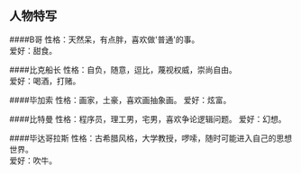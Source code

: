 人物特写
--------------

####B哥
性格：天然呆，有点胖，喜欢做'普通'的事。  
爱好：甜食。

####比克船长
性格：自负，随意，逗比，蔑视权威，崇尚自由。  
爱好：喝酒，打赌。

####毕加索
性格：画家，土豪，喜欢画抽象画。
爱好：炫富。

####比特曼
性格：程序员，理工男，宅男，喜欢争论逻辑问题。
爱好：幻想。

####毕达哥拉斯
性格：古希腊风格，大学教授，啰嗦，随时可能进入自己的思想世界。  
爱好：吹牛。